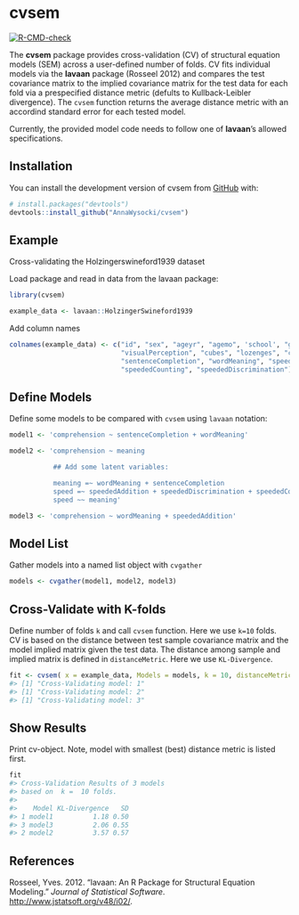 
<!-- README.md is generated from README.Rmd. Please edit that file -->

# cvsem

<!-- badges: start -->

[![R-CMD-check](https://github.com/AnnaWysocki/cvsem/actions/workflows/r.yml/badge.svg)](https://github.com/AnnaWysocki/cvsem/actions/workflows/r.yml)
<!-- badges: end -->

The **cvsem** package provides cross-validation (CV) of structural
equation models (SEM) across a user-defined number of folds. CV fits
individual models via the **lavaan** package (Rosseel 2012) and compares
the test covariance matrix to the implied covariance matrix for the test
data for each fold via a prespecified distance metric (defults to
Kullback-Leibler divergence). The `cvsem` function returns the average
distance metric with an accordind standard error for each tested model.

Currently, the provided model code needs to follow one of **lavaan**’s
allowed specifications.

## Installation

You can install the development version of cvsem from
[GitHub](https://github.com/) with:

``` r
# install.packages("devtools")
devtools::install_github("AnnaWysocki/cvsem")
```

## Example

Cross-validating the Holzingerswineford1939 dataset

Load package and read in data from the lavaan package:

``` r
library(cvsem)

example_data <- lavaan::HolzingerSwineford1939
```

Add column names

``` r
colnames(example_data) <- c("id", "sex", "ageyr", "agemo", 'school', "grade",
                            "visualPerception", "cubes", "lozenges", "comprehension",
                            "sentenceCompletion", "wordMeaning", "speededAddition",
                            "speededCounting", "speededDiscrimination")
```

## Define Models

Define some models to be compared with `cvsem` using `lavaan` notation:

``` r
model1 <- 'comprehension ~ sentenceCompletion + wordMeaning'

model2 <- 'comprehension ~ meaning

           ## Add some latent variables:

           meaning =~ wordMeaning + sentenceCompletion
           speed =~ speededAddition + speededDiscrimination + speededCounting
           speed ~~ meaning'

model3 <- 'comprehension ~ wordMeaning + speededAddition'
```

## Model List

Gather models into a named list object with `cvgather`

``` r
models <- cvgather(model1, model2, model3)
```

## Cross-Validate with K-folds

Define number of folds `k` and call `cvsem` function. Here we use `k=10`
folds. CV is based on the distance between test sample covariance matrix
and the model implied matrix given the test data. The distance among
sample and implied matrix is defined in `distanceMetric`. Here we use
`KL-Divergence`.

``` r
fit <- cvsem( x = example_data, Models = models, k = 10, distanceMetric = "KL-Divergence")
#> [1] "Cross-Validating model: 1"
#> [1] "Cross-Validating model: 2"
#> [1] "Cross-Validating model: 3"
```

## Show Results

Print cv-object. Note, model with smallest (best) distance metric is
listed first.

``` r
fit
#> Cross-Validation Results of 3 models 
#> based on  k =  10 folds. 
#> 
#>    Model KL-Divergence   SD
#> 1 model1          1.18 0.50
#> 3 model3          2.06 0.55
#> 2 model2          3.57 0.57
```

## References

<!-- What is special about using `README.Rmd` instead of just `README.md`? You can include R chunks like so: -->

<!-- ```{r cars} -->

<!-- summary(cars) -->

<!-- ``` -->

<!-- You'll still need to render `README.Rmd` regularly, to keep `README.md` up-to-date. `devtools::build_readme()` is handy for this. You could also use GitHub Actions to re-render `README.Rmd` every time you push. An example workflow can be found here: <https://github.com/r-lib/actions/tree/v1/examples>. -->

<!-- You can also embed plots, for example: -->

<!-- ```{r pressure, echo = FALSE} -->

<!-- plot(pressure) -->

<!-- ``` -->

<!-- In that case, don't forget to commit and push the resulting figure files, so they display on GitHub and CRAN. -->

<div id="refs" class="references">

<div id="ref-Rosseel2012lavaan">

Rosseel, Yves. 2012. “lavaan: An R Package for Structural Equation
Modeling.” *Journal of Statistical Software*.
<http://www.jstatsoft.org/v48/i02/>.

</div>

</div>
